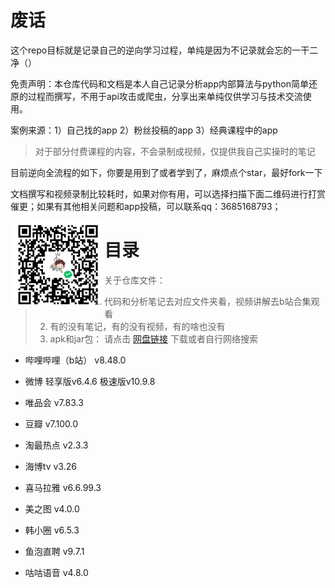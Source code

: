 # 废话

这个repo目标就是记录自己的逆向学习过程，单纯是因为不记录就会忘的一干二净（）

免责声明：本仓库代码和文档是本人自己记录分析app内部算法与python简单还原的过程而撰写，不用于api攻击或爬虫，分享出来单纯仅供学习与技术交流使用。



案例来源：1）自己找的app 2）粉丝投稿的app 3）经典课程中的app

> 对于部分付费课程的内容，不会录制成视频，仅提供我自己实操时的笔记

目前逆向全流程的如下，你要是用到了或者学到了，麻烦点个star，最好fork一下

文档撰写和视频录制比较耗时，如果对你有用，可以选择扫描下面二维码进行打赏催更；如果有其他相关问题和app投稿，可以联系qq：3685168793；

<img src="assets/1750174477786.png" width="150" align="left">



# 目录

>关于仓库文件：
>
>1. 代码和分析笔记去对应文件夹看，视频讲解去b站合集观看
>2. 有的没有笔记，有的没有视频，有的啥也没有
>3. apk和jar包： 请点击 [网盘链接](https://pan.baidu.com/s/1f28fv9A39LruaMg4wx4QYA?pwd=uxw2) 下载或者自行网络搜索

- 哔哩哔哩（b站） v8.48.0
- 微博  轻享版v6.4.6  极速版v10.9.8
- 唯品会   v7.83.3


- 豆瓣 v7.100.0


- 淘最热点 v2.3.3
  
- 海博tv v3.26

- 喜马拉雅 v6.6.99.3
  
- 美之图 v4.0.0


- 韩小圈 v6.5.3
- 鱼泡直聘 v9.7.1
- 咕咕语音 v4.8.0
